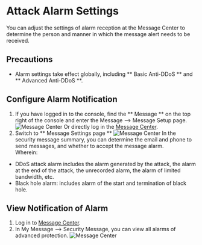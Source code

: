 # Attack Alarm Settings

You can adjust the settings of alarm reception at the Message Center to determine the person and manner in which the message alert needs to be received.

## Precautions
- Alarm settings take effect globally, including ** Basic Anti-DDoS ** and ** Advanced Anti-DDoS **.

## Configure Alarm Notification
1. If you have logged in to the console, find the ** Message ** on the top right of the console and enter the Message --> Message Setup page.
![Message Center](https://github.com/jdcloudcom/cn/blob/edit/image/Advanced%20Anti-DDoS/message%2001.png)
Or directly log in the [Message Center](https://uc.jdcloud.com/message/mine).
2. Switch to ** Message Settings page ** 
![Message Center](https://github.com/jdcloudcom/cn/blob/edit/image/Advanced%20Anti-DDoS/message%2002.png)
In the security message summary, you can determine the email and phone to send messages, and whether to accept the message alarm. </BR>
Wherein:
- DDoS attack alarm includes the alarm generated by the attack, the alarm at the end of the attack, the unrecorded alarm, the alarm of limited bandwidth, etc.
- Black hole alarm: includes alarm of the start and termination of black hole.


## View Notification of Alarm
1. Log in to [Message Center](https://uc.jdcloud.com/message/mine).
2. In My Message –> Security Message, you can view all alarms of  advanced protection.
![Message Center](https://github.com/jdcloudcom/cn/blob/edit/image/Advanced%20Anti-DDoS/message%2003.png)
